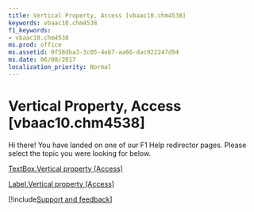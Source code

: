 ```yaml
---
title: Vertical Property, Access [vbaac10.chm4538]
keywords: vbaac10.chm4538
f1_keywords:
- vbaac10.chm4538
ms.prod: office
ms.assetid: 0f58dba3-3c05-4eb7-aa66-dac922247d94
ms.date: 06/08/2017
localization_priority: Normal
---
```



# Vertical Property, Access [vbaac10.chm4538]

Hi there! You have landed on one of our F1 Help redirector pages. Please select the topic you were looking for below.

[TextBox.Vertical property (Access)](https://msdn.microsoft.com/library/40b9f9c0-daab-5562-395e-3e785d316d91%28Office.15%29.aspx)

[Label.Vertical property (Access)](https://msdn.microsoft.com/library/6ce97069-0713-9a6f-3efc-4a5161ee54e3%28Office.15%29.aspx)

[!include[Support and feedback](~/includes/feedback-boilerplate.md)]